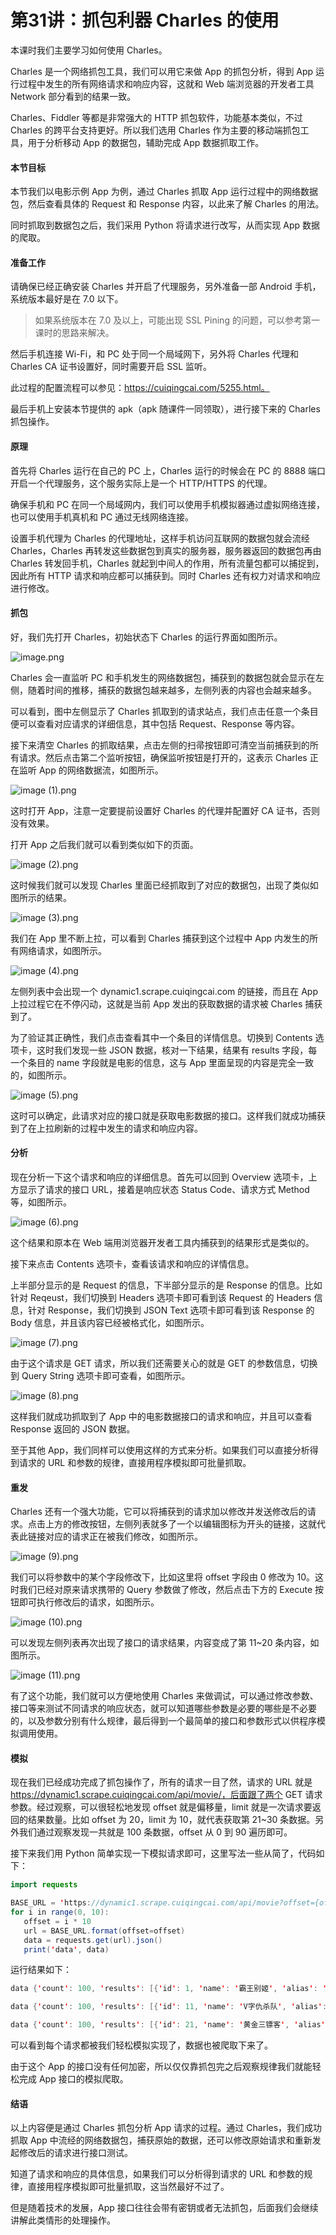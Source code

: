 # 第31讲：抓包利器 Charles 的使用

本课时我们主要学习如何使用 Charles。

Charles 是一个网络抓包工具，我们可以用它来做 App 的抓包分析，得到 App 运行过程中发生的所有网络请求和响应内容，这就和 Web 端浏览器的开发者工具 Network 部分看到的结果一致。

Charles、Fiddler 等都是非常强大的 HTTP 抓包软件，功能基本类似，不过 Charles 的跨平台支持更好。所以我们选用 Charles 作为主要的移动端抓包工具，用于分析移动 App 的数据包，辅助完成 App 数据抓取工作。

#### 本节目标

本节我们以电影示例 App 为例，通过 Charles 抓取 App 运行过程中的网络数据包，然后查看具体的 Request 和 Response 内容，以此来了解 Charles 的用法。

同时抓取到数据包之后，我们采用 Python 将请求进行改写，从而实现 App 数据的爬取。

#### 准备工作

请确保已经正确安装 Charles 并开启了代理服务，另外准备一部 Android 手机，系统版本最好是在 7.0 以下。

> 如果系统版本在 7.0 及以上，可能出现 SSL Pining 的问题，可以参考第一课时的思路来解决。

然后手机连接 Wi-Fi，和 PC 处于同一个局域网下，另外将 Charles 代理和 Charles CA 证书设置好，同时需要开启 SSL 监听。

此过程的配置流程可以参见：https://cuiqingcai.com/5255.html。

最后手机上安装本节提供的 apk（apk 随课件一同领取），进行接下来的 Charles 抓包操作。

#### 原理

首先将 Charles 运行在自己的 PC 上，Charles 运行的时候会在 PC 的 8888 端口开启一个代理服务，这个服务实际上是一个 HTTP/HTTPS 的代理。

确保手机和 PC 在同一个局域网内，我们可以使用手机模拟器通过虚拟网络连接，也可以使用手机真机和 PC 通过无线网络连接。

设置手机代理为 Charles 的代理地址，这样手机访问互联网的数据包就会流经 Charles，Charles 再转发这些数据包到真实的服务器，服务器返回的数据包再由 Charles 转发回手机，Charles 就起到中间人的作用，所有流量包都可以捕捉到，因此所有 HTTP 请求和响应都可以捕获到。同时 Charles 还有权力对请求和响应进行修改。

#### 抓包

好，我们先打开 Charles，初始状态下 Charles 的运行界面如图所示。

![image.png](https://s0.lgstatic.com/i/image/M00/0A/A6/CgqCHl6-Tv-AM0BSAADEl64ohU0482.png)

Charles 会一直监听 PC 和手机发生的网络数据包，捕获到的数据包就会显示在左侧，随着时间的推移，捕获的数据包越来越多，左侧列表的内容也会越来越多。

可以看到，图中左侧显示了 Charles 抓取到的请求站点，我们点击任意一个条目便可以查看对应请求的详细信息，其中包括 Request、Response 等内容。

接下来清空 Charles 的抓取结果，点击左侧的扫帚按钮即可清空当前捕获到的所有请求。然后点击第二个监听按钮，确保监听按钮是打开的，这表示 Charles 正在监听 App 的网络数据流，如图所示。

![image (1).png](https://s0.lgstatic.com/i/image/M00/0A/A9/Ciqc1F6-UYmAH6T0AABksVscpq0348.png)

这时打开 App，注意一定要提前设置好 Charles 的代理并配置好 CA 证书，否则没有效果。

打开 App 之后我们就可以看到类似如下的页面。

![image (2).png](https://s0.lgstatic.com/i/image/M00/0A/A9/Ciqc1F6-UaWAOc_ZAAJFiFty788293.png)

这时候我们就可以发现 Charles 里面已经抓取到了对应的数据包，出现了类似如图所示的结果。

![image (3).png](https://s0.lgstatic.com/i/image/M00/0A/A9/Ciqc1F6-UauAGTW7AAE6j4q8KSY729.png)

我们在 App 里不断上拉，可以看到 Charles 捕获到这个过程中 App 内发生的所有网络请求，如图所示。

![image (4).png](https://s0.lgstatic.com/i/image/M00/0A/A9/CgqCHl6-UbKAJ_1YAAG4KTRAVJA758.png)

左侧列表中会出现一个 dynamic1.scrape.cuiqingcai.com 的链接，而且在 App 上拉过程它在不停闪动，这就是当前 App 发出的获取数据的请求被 Charles 捕获到了。

为了验证其正确性，我们点击查看其中一个条目的详情信息。切换到 Contents 选项卡，这时我们发现一些 JSON 数据，核对一下结果，结果有 results 字段，每一个条目的 name 字段就是电影的信息，这与 App 里面呈现的内容是完全一致的，如图所示。

![image (5).png](https://s0.lgstatic.com/i/image/M00/0A/A9/Ciqc1F6-UbqAKEiaAAIJ3klIOUY366.png)

这时可以确定，此请求对应的接口就是获取电影数据的接口。这样我们就成功捕获到了在上拉刷新的过程中发生的请求和响应内容。

#### 分析

现在分析一下这个请求和响应的详细信息。首先可以回到 Overview 选项卡，上方显示了请求的接口 URL，接着是响应状态 Status Code、请求方式 Method 等，如图所示。

![image (6).png](https://s0.lgstatic.com/i/image/M00/0A/A9/Ciqc1F6-UcKAIpn4AAHFesuOrkU791.png)

这个结果和原本在 Web 端用浏览器开发者工具内捕获到的结果形式是类似的。

接下来点击 Contents 选项卡，查看该请求和响应的详情信息。

上半部分显示的是 Request 的信息，下半部分显示的是 Response 的信息。比如针对 Reqeust，我们切换到 Headers 选项卡即可看到该 Request 的 Headers 信息，针对 Response，我们切换到 JSON Text 选项卡即可看到该 Response 的 Body 信息，并且该内容已经被格式化，如图所示。

![image (7).png](https://s0.lgstatic.com/i/image/M00/0A/A9/CgqCHl6-UdCAIJzBAAIN-3hzs2A443.png)

由于这个请求是 GET 请求，所以我们还需要关心的就是 GET 的参数信息，切换到 Query String 选项卡即可查看，如图所示。

![image (8).png](https://s0.lgstatic.com/i/image/M00/0A/AA/CgqCHl6-UdeAOC_DAAHnAAcH2fw418.png)

这样我们就成功抓取到了 App 中的电影数据接口的请求和响应，并且可以查看 Response 返回的 JSON 数据。

至于其他 App，我们同样可以使用这样的方式来分析。如果我们可以直接分析得到请求的 URL 和参数的规律，直接用程序模拟即可批量抓取。

#### 重发

Charles 还有一个强大功能，它可以将捕获到的请求加以修改并发送修改后的请求。点击上方的修改按钮，左侧列表就多了一个以编辑图标为开头的链接，这就代表此链接对应的请求正在被我们修改，如图所示。

![image (9).png](https://s0.lgstatic.com/i/image/M00/0A/AA/CgqCHl6-Ud-AYHk5AAFWrSIRpLE808.png)

我们可以将参数中的某个字段修改下，比如这里将 offset 字段由 0 修改为 10。这时我们已经对原来请求携带的 Query 参数做了修改，然后点击下方的 Execute 按钮即可执行修改后的请求，如图所示。

![image (10).png](https://s0.lgstatic.com/i/image/M00/0A/AA/CgqCHl6-UeeAMQ17AAEb2PT5ajQ703.png)

可以发现左侧列表再次出现了接口的请求结果，内容变成了第 11~20 条内容，如图所示。

![image (11).png](https://s0.lgstatic.com/i/image/M00/0A/AA/CgqCHl6-UfCADglGAAH_Xp6-Uo0803.png)

有了这个功能，我们就可以方便地使用 Charles 来做调试，可以通过修改参数、接口等来测试不同请求的响应状态，就可以知道哪些参数是必要的哪些是不必要的，以及参数分别有什么规律，最后得到一个最简单的接口和参数形式以供程序模拟调用使用。

#### 模拟

现在我们已经成功完成了抓包操作了，所有的请求一目了然，请求的 URL 就是 https://dynamic1.scrape.cuiqingcai.com/api/movie/，后面跟了两个 GET 请求参数。经过观察，可以很轻松地发现 offset 就是偏移量，limit 就是一次请求要返回的结果数量。比如 offset 为 20，limit 为 10，就代表获取第 21~30 条数据。另外我们通过观察发现一共就是 100 条数据，offset 从 0 到 90 遍历即可。

接下来我们用 Python 简单实现一下模拟请求即可，这里写法一些从简了，代码如下：

```java
import requests

BASE_URL = 'https://dynamic1.scrape.cuiqingcai.com/api/movie?offset={offset}&limit=10'
for i in range(0, 10):
   offset = i * 10
   url = BASE_URL.format(offset=offset)
   data = requests.get(url).json()
   print('data', data)
```

运行结果如下：

```java
data {'count': 100, 'results': [{'id': 1, 'name': '霸王别姬', 'alias': 'Farewell My Concubine', 'cover': 'https://p0.meituan.net/movie/ce4da3e03e655b5b88ed31b5cd7896cf62472.jpg@464w_644h_1e_1c', 'categories': ['剧情', '爱情'], 'published_at': '1993-07-26', 'minute': 171, 'score': 9.5, 'regions': ['中国大陆', '中国香港']}, {'id': 2, 'name': '这个杀手不太冷', 'alias': 'Léon', 'cover': ... 'published_at': '1995-07-15', 'minute': 89, 'score': 9.0, 'regions': ['美国']}]}

data {'count': 100, 'results': [{'id': 11, 'name': 'V字仇杀队', 'alias': 'V for Vendetta', 'cover': 'https://p1.meituan.net/movie/06ec3c1c647942b1e40bca84036014e9490863.jpg@464w_644h_1e_1c', 'categories': ['剧情', '动作', '科幻', '惊悚'], 'published_at': '2005-12-11', 'minute': 132, 'score': 8.9, 'regions': ['美国', '英国', '德国']}, ... 'categories': ['纪录片'], 'published_at': '2001-12-12', 'minute': 98, 'score': 9.1, 'regions': ['法国', '德国', '意大利', '西班牙', '瑞士']}]}

data {'count': 100, 'results': [{'id': 21, 'name': '黄金三镖客', 'alias': 'Il buono, il brutto, il cattivo.', 'cover': ...
```

可以看到每个请求都被我们轻松模拟实现了，数据也被爬取下来了。

由于这个 App 的接口没有任何加密，所以仅仅靠抓包完之后观察规律我们就能轻松完成 App 接口的模拟爬取。

#### 结语

以上内容便是通过 Charles 抓包分析 App 请求的过程。通过 Charles，我们成功抓取 App 中流经的网络数据包，捕获原始的数据，还可以修改原始请求和重新发起修改后的请求进行接口测试。

知道了请求和响应的具体信息，如果我们可以分析得到请求的 URL 和参数的规律，直接用程序模拟即可批量抓取，这当然最好不过了。

但是随着技术的发展，App 接口往往会带有密钥或者无法抓包，后面我们会继续讲解此类情形的处理操作。